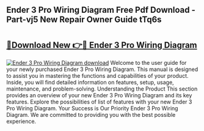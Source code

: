 ## Ender 3 Pro Wiring Diagram Free Pdf Download - Part-vj5 New Repair Owner Guide tTq6s

# <h2><a href="http://dfsmhq.blite.top/?on=Ender+3+Pro+Wiring+Diagram">🔗Download New 👉🔴 Ender 3 Pro Wiring Diagram</a></h2>

[![Ender 3 Pro Wiring Diagram download](https://i.imgur.com/lujVjoI.png)](http://dfsmhq.blite.top/?on=Ender+3+Pro+Wiring+Diagram)
Welcome to the user guide for your newly purchased Ender 3 Pro Wiring Diagram. This manual is designed to assist you in mastering the functions and capabilities of your product. Inside, you will find detailed information on features, setup, usage, maintenance, and problem-solving. Understanding the Product This section provides an overview of your new Ender 3 Pro Wiring Diagram and its key features. Explore the possibilities of list of features with your new Ender 3 Pro Wiring Diagram. Your Success is Our Priority Ender 3 Pro Wiring Diagram. We are committed to providing you with the best possible experience.
